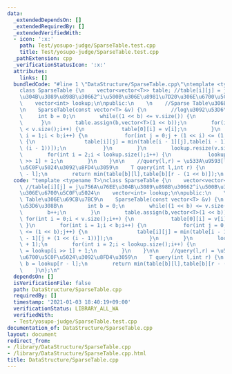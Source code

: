 ```yaml
---
data:
  _extendedDependsOn: []
  _extendedRequiredBy: []
  _extendedVerifiedWith:
  - icon: ':x:'
    path: Test/yosupo-judge/SparseTable.test.cpp
    title: Test/yosupo-judge/SparseTable.test.cpp
  _pathExtension: cpp
  _verificationStatusIcon: ':x:'
  attributes:
    links: []
  bundledCode: "#line 1 \"DataStructure/SparseTable.cpp\"\ntemplate <typename T>\n\
    class SparseTable {\n    vector<vector<T>> table; //table[i][j] = j\u756A\u76EE\
    \u304B\u3089\u898B\u30662^i\u500B\u306E\u8981\u7D20\u306E\u6700\u5C0F\u5024\n\
    \    vector<int> lookup;\n\npublic:\n    \n    //Sparse Table\u306E\u69CB\u7BC9\
    \n    SparseTable(const vector<T> &v) {\n        //log\u3092\u53D6\u308B\n   \
    \     int b = 0;\n        while((1 << b) <= v.size()) {\n            b++;\n  \
    \      }\n        table.assign(b,vector<T>(1 << b));\n        for(int i = 0;i\
    \ < v.size();i++) {\n            table[0][i] = v[i];\n        }\n        for(int\
    \ i = 1;i < b;i++) {\n            for(int j = 0;j + (1 << i) <= (1 << b);j++)\
    \ {\n                table[i][j] = min(table[i - 1][j],table[i - 1][j + (1 <<\
    \ (i - 1))]);\n            }\n        }\n        lookup.resize(v.size() + 1);\n\
    \        for(int i = 2;i < lookup.size();i++) {\n            lookup[i] = lookup[i\
    \ >> 1] + 1;\n        }\n    }\n\n    //query(l,r) = \u533A\u9593[l,r)\u306E\u6700\
    \u5C0F\u5024\u3092\u8FD4\u3059\n    T query(int l,int r) {\n        int b = lookup[r\
    \ - l];\n        return min(table[b][l],table[b][r - (1 << b)]);\n    }\n};\n"
  code: "template <typename T>\nclass SparseTable {\n    vector<vector<T>> table;\
    \ //table[i][j] = j\u756A\u76EE\u304B\u3089\u898B\u30662^i\u500B\u306E\u8981\u7D20\
    \u306E\u6700\u5C0F\u5024\n    vector<int> lookup;\n\npublic:\n    \n    //Sparse\
    \ Table\u306E\u69CB\u7BC9\n    SparseTable(const vector<T> &v) {\n        //log\u3092\
    \u53D6\u308B\n        int b = 0;\n        while((1 << b) <= v.size()) {\n    \
    \        b++;\n        }\n        table.assign(b,vector<T>(1 << b));\n       \
    \ for(int i = 0;i < v.size();i++) {\n            table[0][i] = v[i];\n       \
    \ }\n        for(int i = 1;i < b;i++) {\n            for(int j = 0;j + (1 << i)\
    \ <= (1 << b);j++) {\n                table[i][j] = min(table[i - 1][j],table[i\
    \ - 1][j + (1 << (i - 1))]);\n            }\n        }\n        lookup.resize(v.size()\
    \ + 1);\n        for(int i = 2;i < lookup.size();i++) {\n            lookup[i]\
    \ = lookup[i >> 1] + 1;\n        }\n    }\n\n    //query(l,r) = \u533A\u9593[l,r)\u306E\
    \u6700\u5C0F\u5024\u3092\u8FD4\u3059\n    T query(int l,int r) {\n        int\
    \ b = lookup[r - l];\n        return min(table[b][l],table[b][r - (1 << b)]);\n\
    \    }\n};\n"
  dependsOn: []
  isVerificationFile: false
  path: DataStructure/SparseTable.cpp
  requiredBy: []
  timestamp: '2021-01-03 18:40:19+09:00'
  verificationStatus: LIBRARY_ALL_WA
  verifiedWith:
  - Test/yosupo-judge/SparseTable.test.cpp
documentation_of: DataStructure/SparseTable.cpp
layout: document
redirect_from:
- /library/DataStructure/SparseTable.cpp
- /library/DataStructure/SparseTable.cpp.html
title: DataStructure/SparseTable.cpp
---
```

